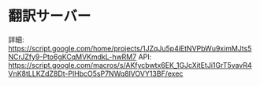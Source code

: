 # 翻訳サーバー
詳細: https://script.google.com/home/projects/1JZqJu5p4iEtNVPbWu9ximMJts5NCrJZfy9-Pto6gKCqMVKmdkL-hwRM7
API: https://script.google.com/macros/s/AKfycbwtx6EK_1GJcXitEtJi1GrT5vavR4VnK8tLLKZdZ8Dt-PlHbcO5sP7NWq8lVOVY13BF/exec
